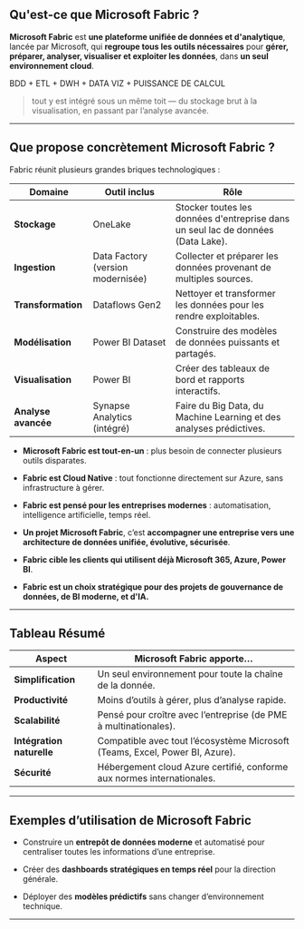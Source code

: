 ## Qu'est-ce que Microsoft Fabric ?

**Microsoft Fabric** est **une plateforme unifiée de données et d'analytique**, lancée par Microsoft, qui **regroupe tous les outils nécessaires** pour **gérer, préparer, analyser, visualiser et exploiter les données**, dans **un seul environnement cloud**.

BDD + ETL + DWH + DATA VIZ + PUISSANCE DE CALCUL

> tout y est intégré sous un même toit — du stockage brut à la visualisation, en passant par l’analyse avancée.

---

## Que propose concrètement Microsoft Fabric ?

Fabric réunit plusieurs grandes briques technologiques :

|Domaine|Outil inclus|Rôle|
|---|---|---|
|**Stockage**|OneLake|Stocker toutes les données d'entreprise dans un seul lac de données (Data Lake).|
|**Ingestion**|Data Factory (version modernisée)|Collecter et préparer les données provenant de multiples sources.|
|**Transformation**|Dataflows Gen2|Nettoyer et transformer les données pour les rendre exploitables.|
|**Modélisation**|Power BI Dataset|Construire des modèles de données puissants et partagés.|
|**Visualisation**|Power BI|Créer des tableaux de bord et rapports interactifs.|
|**Analyse avancée**|Synapse Analytics (intégré)|Faire du Big Data, du Machine Learning et des analyses prédictives.|
- **Microsoft Fabric est tout-en-un** : plus besoin de connecter plusieurs outils disparates.
    
- **Fabric est Cloud Native** : tout fonctionne directement sur Azure, sans infrastructure à gérer.
    
- **Fabric est pensé pour les entreprises modernes** : automatisation, intelligence artificielle, temps réel.
    
- **Un projet Microsoft Fabric**, c’est **accompagner une entreprise vers une architecture de données unifiée, évolutive, sécurisée**.
    

- **Fabric cible les clients qui utilisent déjà Microsoft 365, Azure, Power BI**.  
- **Fabric est un choix stratégique pour des projets de gouvernance de données, de BI moderne, et d'IA.**

---

## Tableau Résumé

|Aspect|Microsoft Fabric apporte…|
|---|---|
|**Simplification**|Un seul environnement pour toute la chaîne de la donnée.|
|**Productivité**|Moins d’outils à gérer, plus d’analyse rapide.|
|**Scalabilité**|Pensé pour croître avec l’entreprise (de PME à multinationales).|
|**Intégration naturelle**|Compatible avec tout l’écosystème Microsoft (Teams, Excel, Power BI, Azure).|
|**Sécurité**|Hébergement cloud Azure certifié, conforme aux normes internationales.|

---

## Exemples d’utilisation de Microsoft Fabric

- Construire un **entrepôt de données moderne** et automatisé pour centraliser toutes les informations d’une entreprise.
    
- Créer des **dashboards stratégiques en temps réel** pour la direction générale.
    
- Déployer des **modèles prédictifs** sans changer d’environnement technique.
    

---